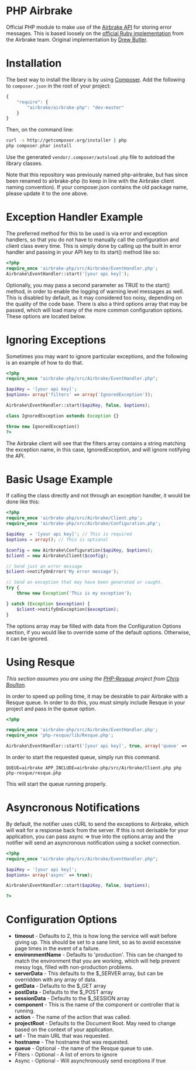 PHP Airbrake
============

Official PHP module to make use of the [Airbrake API](http://help.airbrake.io/kb/api-2/api-overview) for storing error messages. This is based loosely on the [official Ruby implementation](https://github.com/airbrake/airbrake) from the Airbrake team.
Original implementation by [Drew Butler](https://github.com/nodrew).

Installation
============

The best way to install the library is by using [Composer](http://getcomposer.org). Add the following to `composer.json` in the root of your project:

``` javascript
{ 
    "require": {
        "airbrake/airbrake-php": "dev-master"
    }
}
```

Then, on the command line:

``` bash
curl -s http://getcomposer.org/installer | php
php composer.phar install
```

Use the generated `vendor/.composer/autoload.php` file to autoload the library classes.

Note that this repository was previously named php-airbrake, but has
since been renamed to airbrake-php (to keep in line with the Airbrake
client naming convention).
If your composer.json contains the old package name, please update it to
the one above.

Exception Handler Example
=========================

The preferred method for this to be used is via error and exception handlers, so that you do not have to manually call the configuration and client class every time. This is simply done by calling up the built in error handler and passing in your API key to its start() method like so:

```php
<?php
require_once 'airbrake-php/src/Airbrake/EventHandler.php';
Airbrake\EventHandler::start('[your api key]');
```

Optionally, you may pass a second parameter as TRUE to the start() method, in order to enable the logging of warning level messages as well. This is disabled by default, as it may considered too noisy, depending on the quality of the code base. There is also a third options array that may be passed, which will load many of the more common configuration options. These options are located below.

Ignoring Exceptions
===================

Sometimes you may want to ignore particular exceptions, and the
following is an example of how to do that.

```php
<?php
require_once "airbrake-php/src/Airbrake/EventHandler.php";

$apiKey = '[your api key]';
$options= array('filters' => array('IgnoredException'));

Airbrake\EventHandler::start($apiKey, false, $options);

class IgnoredException extends Exception {}

throw new IgnoredException()
?>
```

The Airbrake client will see that the filters array contains a string
matching the exception name, in this case, IgnoredException, and will
ignore notifying the API. 

Basic Usage Example
===================

If calling the class directly and not through an exception handler, it would be done like this:

```php
<?php
require_once 'airbrake-php/src/Airbrake/Client.php';
require_once 'airbrake-php/src/Airbrake/Configuration.php';

$apiKey  = '[your api key]'; // This is required
$options = array(); // This is optional

$config = new Airbrake\Configuration($apiKey, $options);
$client = new Airbrake\Client($config);

// Send just an error message
$client->notifyOnError('My error message');

// Send an exception that may have been generated or caught.
try {
    throw new Exception('This is my exception');

} catch (Exception $exception) {
    $client->notifyOnException($exception);
}
```

The options array may be filled with data from the Configuration Options section, if you would like to override some of the default options. Otherwise, it can be ignored.

Using Resque
============

_This section assumes you are using the [PHP-Resque](https://github.com/chrisboulton/php-resque) project from [Chris Boulton](https://github.com/chrisboulton)._

In order to speed up polling time, it may be desirable to pair Airbrake with a Resque queue. In order to do this, you must simply include Resque in your project and pass in the queue option.

```php
<?php

require_once 'airbrake-php/src/Airbrake/EventHandler.php';
require_once 'php-resque/lib/Resque.php';

Airbrake\EventHandler::start('[your api key]', true, array('queue' => 'airbrake'));
```

In order to start the requested queue, simply run this command.

```
QUEUE=airbrake APP_INCLUDE=airbrake-php/src/Airbrake/Client.php php php-resque/resque.php
```

This will start the queue running properly.

Asyncronous Notifications
=========================

By default, the notifier uses cURL to send the exceptions to Airbrake,
which will wait for a response back from the server. If this is not
derisable for your application, you can pass async => true into the 
options array and the notifier will send an asyncronous notification
using a socket connection.

```php
<?php
require_once "airbrake-php/src/Airbrake/EventHandler.php";

$apiKey = '[your api key]';
$options= array('async' => true);

Airbrake\EventHandler::start($apiKey, false, $options);

?>
```

Configuration Options
=====================

- **timeout** - Defaults to 2, this is how long the service will wait before giving up. This should be set to a sane limit, so as to avoid excessive page times in the event of a failure.
- **environmentName** - Defaults to 'production'. This can be changed to match the environment that you are working, which will help prevent messy logs, filled with non-production problems.
- **serverData** - This defaults to the $_SERVER array, but can be overridden with any array of data.
- **getData** - Defaults to the $_GET array
- **postData** - Defaults to the $_POST array
- **sessionData** - Defaults to the $_SESSION array
- **component** - This is the name of the component or controller that is running.
- **action** - The name of the action that was called.
- **projectRoot** - Defaults to the Document Root. May need to change based on the context of your application.
- **url** - The main URL that was requested.
- **hostname** - The hostname that was requested.
- **queue** - Optional - the name of the Resque queue to use.
- Filters - Optional - A list of errors to ignore
- Async   - Optional - Will asynchronously send exceptions if true
